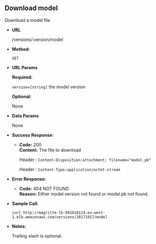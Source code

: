 **Download model**
----
  Download a model file

* **URL**

  /versions/:version/model

* **Method:**

  `GET`

*  **URL Params**

   **Required:**

   `version=[string]` the model version

   **Optional:**

   None

* **Data Params**

  None

* **Success Response:**

  * **Code:** 200 <br />
      **Content:** The file to download

      Header : `Content-Disposition:attachment; filename="model.pb"`

      Header : `Content-Type:application/octet-stream`

* **Error Response:**

  * **Code:** 404 NOT FOUND <br />
    **Reason:** Either model version not found or model.pb not found.

* **Sample Call:**

  `curl http://magritte-lb-941018124.eu-west-1.elb.amazonaws.com/versions/20171017/model`

* **Notes:**

  Trailing slash is optional.
